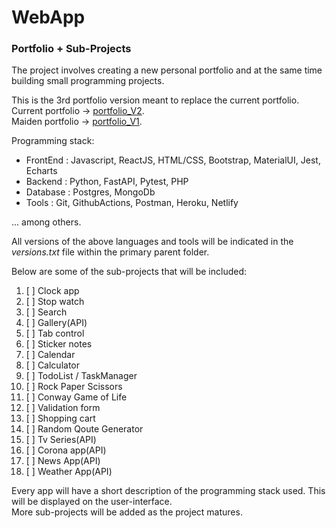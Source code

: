 # WebApp

### Portfolio + Sub-Projects

The project involves creating a new personal portfolio and at the same time building small programming projects.

This is the 3rd portfolio version meant to replace the current portfolio.  
Current portfolio -> [portfolio_V2](https://www.brianwahinya.com).  
Maiden portfolio -> [portfolio_V1](https://www.brianwahinya.com/oldversion).

Programming stack:

- FrontEnd
  : Javascript, ReactJS, HTML/CSS, Bootstrap, MaterialUI, Jest, Echarts
- Backend
  : Python, FastAPI, Pytest, PHP
- Database
  : Postgres, MongoDb
- Tools
  : Git, GithubActions, Postman, Heroku, Netlify

... among others.

All versions of the above languages and tools will be indicated in the _versions.txt_ file within the primary parent folder.

Below are some of the sub-projects that will be included:

1. [ ] Clock app
2. [ ] Stop watch
3. [ ] Search
4. [ ] Gallery(API)
5. [ ] Tab control
6. [ ] Sticker notes
7. [ ] Calendar
8. [ ] Calculator
9. [ ] TodoList / TaskManager
10. [ ] Rock Paper Scissors
11. [ ] Conway Game of Life
12. [ ] Validation form
13. [ ] Shopping cart
14. [ ] Random Qoute Generator
15. [ ] Tv Series(API)
16. [ ] Corona app(API)
17. [ ] News App(API)
18. [ ] Weather App(API)

Every app will have a short description of the programming stack used. This will be displayed on the user-interface.  
More sub-projects will be added as the project matures.
